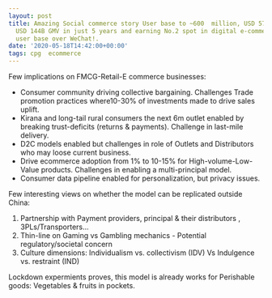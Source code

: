 ```yaml
---
layout: post
title: Amazing Social commerce story User base to ~600  million, USD 57b in sales,
  USD 144B GMV in just 5 years and earning No.2 spot in digital e-commerce active
  user base over WeChat!.
date: '2020-05-18T14:42:00+00:00'
tags: cpg  ecommerce
---
```



Few implications on FMCG-Retail-E commerce businesses: 
- Consumer community driving collective bargaining. Challenges Trade promotion practices where10-30% of investments made to drive sales uplift.
- Kirana and long-tail rural consumers the next 6m outlet enabled by breaking trust-deficits (returns & payments). Challenge in last-mile delivery.
- D2C models enabled but challenges in role of Outlets and Distributors who may loose current business.
- Drive ecommerce adoption from 1% to 10-15% for High-volume-Low-Value products. Challenges in enabling a multi-principal model.
- Consumer data pipeline enabled for personalization, but privacy issues.

Few interesting views on whether the model can be replicated outside China:
1. Partnership  with Payment providers, principal & their distributors , 3PLs/Transporters...
2. Thin-line on Gaming vs Gambling mechanics  - Potential regulatory/societal concern
3.  Culture dimensions: Individualism vs. collectivism (IDV) Vs Indulgence vs. restraint (IND)

Lockdown expermients proves, this model is already works for Perishable goods: Vegetables & fruits in pockets. 

